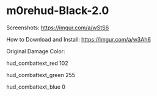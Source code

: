 # m0rehud-Black-2.0
Screenshots: https://imgur.com/a/wStS6

How to Download and Install: https://imgur.com/a/w3Ah6

Original Damage Color:

hud_combattext_red 102

hud_combattext_green 255

hud_combattext_blue 0
